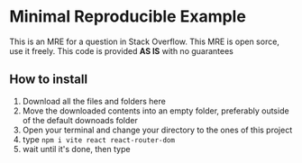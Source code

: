 # Minimal Reproducible Example
This is an MRE for a question in Stack Overflow. This MRE is open sorce, use it freely. This code is provided **AS IS** with no guarantees

## How to install
1. Download all the files and folders here
2. Move the downloaded contents into an empty folder, preferably outside of the default downoads folder
3. Open your terminal and change your directory to the ones of this project
4. type ```npm i vite react react-router-dom```
5. wait until it's done, then type

